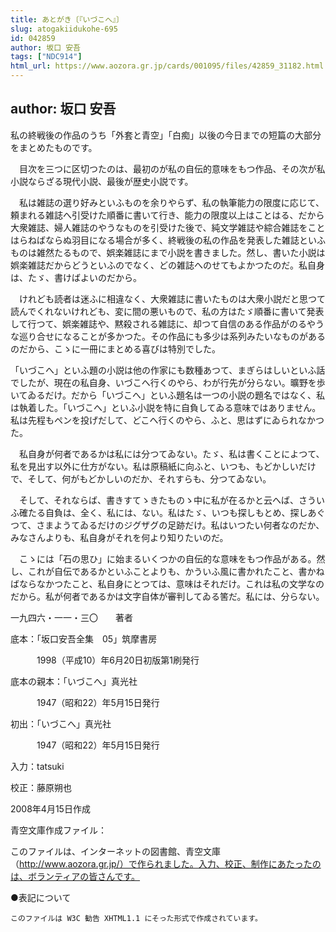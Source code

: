 ```yaml
---
title: あとがき〔『いづこへ』〕
slug: atogakiidukohe-695
id: 042859
author: 坂口 安吾
tags: ["NDC914"]
html_url: https://www.aozora.gr.jp/cards/001095/files/42859_31182.html
---
```


## author: 坂口 安吾

私の終戦後の作品のうち「外套と青空」「白痴」以後の今日までの短篇の大部分をまとめたものです。

　目次を三つに区切つたのは、最初のが私の自伝的意味をもつ作品、その次が私小説ならざる現代小説、最後が歴史小説です。

　私は雑誌の選り好みといふものを余りやらず、私の執筆能力の限度に応じて、頼まれる雑誌へ引受けた順番に書いて行き、能力の限度以上はことはる、だから大衆雑誌、婦人雑誌のやうなものを引受けた後で、純文学雑誌や綜合雑誌をことはらねばならぬ羽目になる場合が多く、終戦後の私の作品を発表した雑誌といふものは雑然たるもので、娯楽雑誌にまで小説を書きました。然し、書いた小説は娯楽雑誌だからどうといふのでなく、どの雑誌へのせてもよかつたのだ。私自身は、たゞ、書けばよいのだから。

　けれども読者は迷ふに相違なく、大衆雑誌に書いたものは大衆小説だと思つて読んでくれないけれども、変に間の悪いもので、私の方はたゞ順番に書いて発表して行つて、娯楽雑誌や、黙殺される雑誌に、却つて自信のある作品がのるやうな巡り合せになることが多かつた。その作品にも多少は系列みたいなものがあるのだから、こゝに一冊にまとめる喜びは特別でした。

「いづこへ」といふ題の小説は他の作家にも数種あつて、まぎらはしいといふ話でしたが、現在の私自身、いづこへ行くのやら、わが行先が分らない。曠野を歩いてゐるだけ。だから「いづこへ」といふ題名は一つの小説の題名ではなく、私は執着した。「いづこへ」といふ小説を特に自負してゐる意味ではありません。私は先程もペンを投げだして、どこへ行くのやら、ふと、思はずにゐられなかつた。

　私自身が何者であるかは私には分つてゐない。たゞ、私は書くことによつて、私を見出す以外に仕方がない。私は原稿紙に向ふと、いつも、もどかしいだけで、そして、何がもどかしいのだか、それすらも、分つてゐない。

　そして、それならば、書きすてゝきたものゝ中に私が在るかと云へば、さういふ確たる自負は、全く、私には、ない。私はたゞ、いつも探しもとめ、探しあぐつて、さまようてゐるだけのジグザグの足跡だけ。私はいつたい何者なのだか、みなさんよりも、私自身がそれを何より知りたいのだ。

　こゝには「石の思ひ」に始まるいくつかの自伝的な意味をもつ作品がある。然し、これが自伝であるかといふことよりも、かういふ風に書かれたこと、書かねばならなかつたこと、私自身にとつては、意味はそれだけ。これは私の文学なのだから。私が何者であるかは文字自体が審判してゐる筈だ。私には、分らない。

一九四六・一一・三〇　　著者













底本：「坂口安吾全集　05」筑摩書房


　　　1998（平成10）年6月20日初版第1刷発行

底本の親本：「いづこへ」真光社

　　　1947（昭和22）年5月15日発行

初出：「いづこへ」真光社

　　　1947（昭和22）年5月15日発行

入力：tatsuki

校正：藤原朔也

2008年4月15日作成

青空文庫作成ファイル：

このファイルは、インターネットの図書館、青空文庫（http://www.aozora.gr.jp/）で作られました。入力、校正、制作にあたったのは、ボランティアの皆さんです。











●表記について


	このファイルは W3C 勧告 XHTML1.1 にそった形式で作成されています。